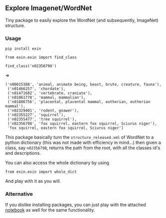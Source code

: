 ## Explore Imagenet/WordNet

Tiny package to easily explore the WordNet (and subsequently, ImageNet) structure.


### Usage

```
pip install exin
```
```
from exin.exin import find_class

find_class('n02356798')
```
=>
```
('n00015388', 'animal, animate being, beast, brute, creature, fauna'),
 ('n01466257', 'chordate'),
 ('n01471682', 'vertebrate, craniate'),
 ('n01861778', 'mammal, mammalian'),
 ('n01886756', 'placental, placental mammal, eutherian, eutherian mammal'),
 ('n02329401', 'rodent, gnawer'),
 ('n02355227', 'squirrel'),
 ('n02355477', 'tree squirrel'),
 ('n02356798', 'fox squirrel, eastern fox squirrel, Sciurus niger'),
 'fox squirrel, eastern fox squirrel, Sciurus niger']
```

This package basically turn the `structure_released.xml` of WordNet to a python dictionary (this was not made with efficiency in mind...) then given a class, say `n02356798`, returns the path from the root, with all the classes id's and descriptions. <br>

You can also access the whole dictionary by using

```
from exin.exin import whole_dict
```

And play with it as you will.


### Alternative
If you dislike installing packages, you can just play with the attached [notebook](https://github.com/dinarior/explore_imagenet/blob/main/explore_imagenet.ipynb) as well for the same functionality.
